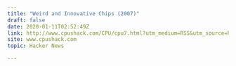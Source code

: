 ```yaml
---
title: "Weird and Innovative Chips (2007)"
draft: false
date: 2020-01-11T02:52:49Z
link: http://www.cpushack.com/CPU/cpu7.html?utm_medium=RSS&utm_source=hune
site: www.cpushack.com
topic: Hacker News  

---
```

